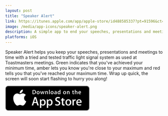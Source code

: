 ```yaml
---
layout: post
title: "Speaker Alert"
link: https://itunes.apple.com/app/apple-store/id488585337?pt=91596&ct=telliott.io%20sidebar&mt=8
image: /media/app-icons/speaker-alert.png
description: A simple app to end your speeches, presentations and meetings on time 🔔
platforms: iOS
---
```


Speaker Alert helps you keep your speeches, presentations and meetings to time with a tried and tested traffic light signal system as used at Toastmasters meetings. Green indicates that you've achieved your minimum time, amber lets you know you're close to your maximum and red tells you that you've reached your maximum time. Wrap up quick, the screen will soon start flashing to hurry you along!

[![App Store](/assets/appstore-badge.svg)](https://itunes.apple.com/us/app/speaker-alert/id488585337?mt=8)

